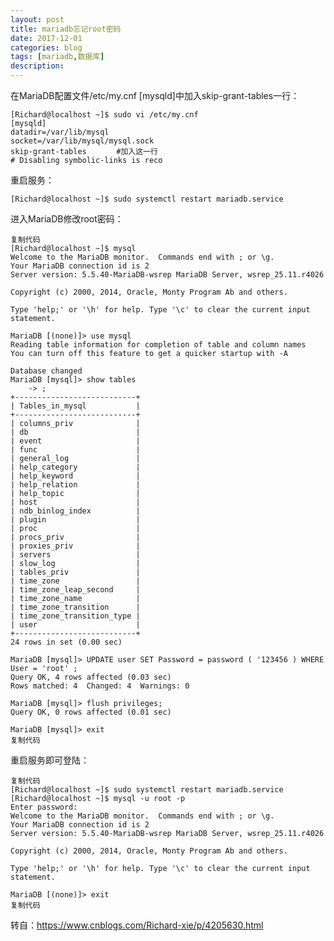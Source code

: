 ```yaml
---
layout: post
title: mariadb忘记root密码
date: 2017-12-01
categories: blog
tags: [mariadb,数据库]
description: 
---
```


在MariaDB配置文件/etc/my.cnf  [mysqld]中加入skip-grant-tables一行：

	[Richard@localhost ~]$ sudo vi /etc/my.cnf
	[mysqld]
	datadir=/var/lib/mysql
	socket=/var/lib/mysql/mysql.sock
	skip-grant-tables　　　　#加入这一行
	# Disabling symbolic-links is reco

重启服务：

	[Richard@localhost ~]$ sudo systemctl restart mariadb.service

进入MariaDB修改root密码：

	复制代码
	[Richard@localhost ~]$ mysql
	Welcome to the MariaDB monitor.  Commands end with ; or \g.
	Your MariaDB connection id is 2
	Server version: 5.5.40-MariaDB-wsrep MariaDB Server, wsrep_25.11.r4026

	Copyright (c) 2000, 2014, Oracle, Monty Program Ab and others.

	Type 'help;' or '\h' for help. Type '\c' to clear the current input statement.

	MariaDB [(none)]> use mysql
	Reading table information for completion of table and column names
	You can turn off this feature to get a quicker startup with -A

	Database changed
	MariaDB [mysql]> show tables
	    -> ;
	+---------------------------+
	| Tables_in_mysql           |
	+---------------------------+
	| columns_priv              |
	| db                        |
	| event                     |
	| func                      |
	| general_log               |
	| help_category             |
	| help_keyword              |
	| help_relation             |
	| help_topic                |
	| host                      |
	| ndb_binlog_index          |
	| plugin                    |
	| proc                      |
	| procs_priv                |
	| proxies_priv              |
	| servers                   |
	| slow_log                  |
	| tables_priv               |
	| time_zone                 |
	| time_zone_leap_second     |
	| time_zone_name            |
	| time_zone_transition      |
	| time_zone_transition_type |
	| user                      |
	+---------------------------+
	24 rows in set (0.00 sec)

	MariaDB [mysql]> UPDATE user SET Password = password ( '123456 ) WHERE User = 'root' ; 
	Query OK, 4 rows affected (0.03 sec)
	Rows matched: 4  Changed: 4  Warnings: 0

	MariaDB [mysql]> flush privileges;
	Query OK, 0 rows affected (0.01 sec)
	
	MariaDB [mysql]> exit
	复制代码

重启服务即可登陆：

	复制代码
	[Richard@localhost ~]$ sudo systemctl restart mariadb.service
	[Richard@localhost ~]$ mysql -u root -p
	Enter password: 
	Welcome to the MariaDB monitor.  Commands end with ; or \g.
	Your MariaDB connection id is 2
	Server version: 5.5.40-MariaDB-wsrep MariaDB Server, wsrep_25.11.r4026

	Copyright (c) 2000, 2014, Oracle, Monty Program Ab and others.

	Type 'help;' or '\h' for help. Type '\c' to clear the current input statement.

	MariaDB [(none)]> exit
	复制代码



转自：https://www.cnblogs.com/Richard-xie/p/4205630.html








